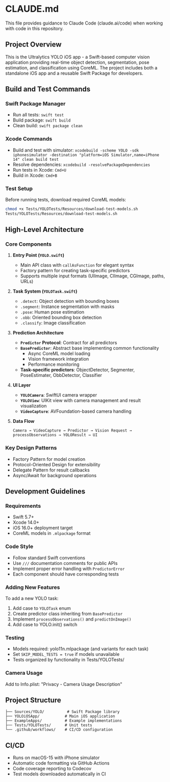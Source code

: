 # CLAUDE.md

This file provides guidance to Claude Code (claude.ai/code) when working with code in this repository.

## Project Overview

This is the Ultralytics YOLO iOS app - a Swift-based computer vision application providing real-time object detection, segmentation, pose estimation, and classification using CoreML. The project includes both a standalone iOS app and a reusable Swift Package for developers.

## Build and Test Commands

### Swift Package Manager

- Run all tests: `swift test`
- Build package: `swift build`
- Clean build: `swift package clean`

### Xcode Commands

- Build and test with simulator: `xcodebuild -scheme YOLO -sdk iphonesimulator -destination "platform=iOS Simulator,name=iPhone 14" clean build test`
- Resolve dependencies: `xcodebuild -resolvePackageDependencies`
- Run tests in Xcode: `Cmd+U`
- Build in Xcode: `Cmd+B`

### Test Setup

Before running tests, download required CoreML models:

```bash
chmod +x Tests/YOLOTests/Resources/download-test-models.sh
Tests/YOLOTests/Resources/download-test-models.sh
```

## High-Level Architecture

### Core Components

1. **Entry Point (`YOLO.swift`)**
   - Main API class with `callAsFunction` for elegant syntax
   - Factory pattern for creating task-specific predictors
   - Supports multiple input formats (UIImage, CIImage, CGImage, paths, URLs)

2. **Task System (`YOLOTask.swift`)**
   - `.detect`: Object detection with bounding boxes
   - `.segment`: Instance segmentation with masks
   - `.pose`: Human pose estimation
   - `.obb`: Oriented bounding box detection
   - `.classify`: Image classification

3. **Prediction Architecture**
   - **`Predictor` Protocol**: Contract for all predictors
   - **`BasePredictor`**: Abstract base implementing common functionality
     - Async CoreML model loading
     - Vision framework integration
     - Performance monitoring
   - **Task-specific predictors**: ObjectDetector, Segmenter, PoseEstimater, ObbDetector, Classifier

4. **UI Layer**
   - **`YOLOCamera`**: SwiftUI camera wrapper
   - **`YOLOView`**: UIKit view with camera management and result visualization
   - **`VideoCapture`**: AVFoundation-based camera handling

5. **Data Flow**
   ```
   Camera → VideoCapture → Predictor → Vision Request → processObservations → YOLOResult → UI
   ```

### Key Design Patterns

- Factory Pattern for model creation
- Protocol-Oriented Design for extensibility
- Delegate Pattern for result callbacks
- Async/Await for background operations

## Development Guidelines

### Requirements

- Swift 5.7+
- Xcode 14.0+
- iOS 16.0+ deployment target
- CoreML models in `.mlpackage` format

### Code Style

- Follow standard Swift conventions
- Use `///` documentation comments for public APIs
- Implement proper error handling with `PredictorError`
- Each component should have corresponding tests

### Adding New Features

To add a new YOLO task:

1. Add case to `YOLOTask` enum
2. Create predictor class inheriting from `BasePredictor`
3. Implement `processObservations()` and `predictOnImage()`
4. Add case to YOLO.init() switch

### Testing

- Models required: yolo11n.mlpackage (and variants for each task)
- Set `SKIP_MODEL_TESTS = true` if models unavailable
- Tests organized by functionality in Tests/YOLOTests/

### Camera Usage

Add to Info.plist: "Privacy - Camera Usage Description"

## Project Structure

```
├── Sources/YOLO/          # Swift Package library
├── YOLOiOSApp/           # Main iOS application
├── ExampleApps/          # Example implementations
├── Tests/YOLOTests/      # Unit tests
└── .github/workflows/    # CI/CD configuration
```

## CI/CD

- Runs on macOS-15 with iPhone simulator
- Automatic code formatting via GitHub Actions
- Code coverage reporting to Codecov
- Test models downloaded automatically in CI
